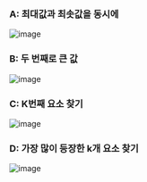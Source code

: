 ### A: 최대값과 최솟값을 동시에
![image](https://user-images.githubusercontent.com/82709044/161434116-47dc251b-4443-46f2-9b12-fd8c57b94a1d.png)
### B: 두 번째로 큰 값
![image](https://user-images.githubusercontent.com/82709044/161434151-c4d75718-f284-482f-a54a-f409f0d8eb5e.png)
### C: K번째 요소 찾기
![image](https://user-images.githubusercontent.com/82709044/161434171-e3f0aeb4-0c8e-47e4-8472-29adceba60a1.png)
### D: 가장 많이 등장한 k개 요소 찾기
![image](https://user-images.githubusercontent.com/82709044/161434181-26017ccd-ce4b-4841-9059-8b38d7a0c820.png)
